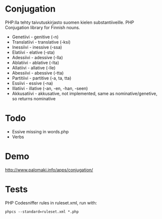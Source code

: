 # Conjugation
PHP:lla tehty taivutuskirjasto suomen kielen substantiiveille.
PHP Conjugation library for Finnish nouns.

- Genetiivi - genitive (-n)
- Translatiivi - translative (-ksi)
- Inessiivi - inessive (-ssa)
- Elatiivi - elative (-sta)
- Adessiivi - adessive (-lla)
- Ablatiivi - ablative (-lta)
- Allatiivi - allative (-lle)
- Abessiivi - abessive (-tta)
- Partitiivi - partitive (-a, ta, tta)
- Essiivi - essive (-na)
- Illatiivi - illative (-an, -en, -han, -seen)
- Akkusatiivi - akkusative, not implemented, same as nominative/genetive, so returns nominative

# Todo
- Essive missing in words.php
- Verbs

# Demo
http://www.palomaki.info/apps/conjugation/

# Tests
PHP Codesniffer rules in ruleset.xml, run with:
```
phpcs --standard=ruleset.xml *.php
```